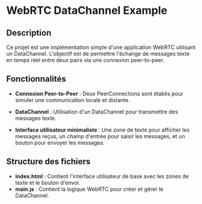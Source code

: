 # WebRTC DataChannel Example

## Description

Ce projet est une implémentation simple d'une application WebRTC utilisant un DataChannel. L'objectif est de permettre l'échange de messages texte en temps réel entre deux pairs via une connexion peer-to-peer.

## Fonctionnalités

- **Connexion Peer-to-Peer** : 
  Deux PeerConnections sont établis pour simuler une communication locale et distante.

- **DataChannel** : 
  Utilisation d'un DataChannel pour transmettre des messages texte.

- **Interface utilisateur minimaliste** : 
  Une zone de texte pour afficher les messages reçus, un champ d'entrée pour saisir les messages, et un bouton pour envoyer les messages.

## Structure des fichiers

- **index.html** : Contient l'interface utilisateur de base avec les zones de texte et le bouton d'envoi.
- **main.js** : Contient la logique WebRTC pour créer et gérer le DataChannel.
